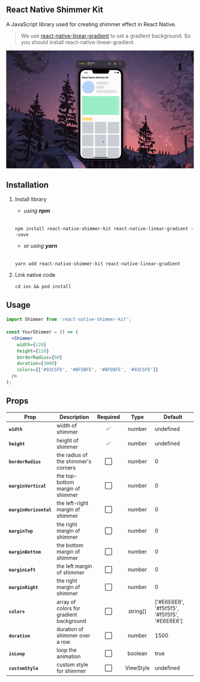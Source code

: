 ## React Native Shimmer Kit
A JavaScript library used for creating shimmer effect in React Native.

> We use [react-native-linear-gradient](https://www.npmjs.com/package/react-native-linear-gradient) to set a gradient background. So you should install react-native-linear-gradient.

<img src="https://github.com/taingoo/react-native-shimmer-kit/blob/master/example/src/example.gif">

## Installation

1. Install library

    * *using **npm***
    <br>
    
    ```
    npm install react-native-shimmer-kit react-native-linear-gradient --save
    ````
    
    * *or using **yarn***
    <br>
        
    ```
    yarn add react-native-shimmer-kit react-native-linear-gradient
    ```
    
2. Link native code
    ```
    cd ios && pod install
    ```
## Usage

```jsx
import Shimmer from 'react-native-shimmer-kit';

const YourShimmer = () => (
  <Shimmer
    width={120}
    height={120}
    borderRadius={60}
    duration={3000}
    colors={['#93C5FD', '#BFDBFE', '#BFDBFE', '#93C5FD']}
  />
);
```

## Props

| Prop                         | Description                                            | Required                     | Type           | Default                                   |
| ---------------------------- | -------------------------------------------------------| :----------------------------------------------:| :------------------------------------------:|------
| **`width`**                  | width of shimmer                                       | :white_check_mark:           | number         | undefined 
| **`height`**                 | height of shimmer                                      | :white_check_mark:           | number         | undefined    
| **`borderRadius`**           | the radius of the shimmer's corners                    | :white_large_square:         | number         | 0                               
| **`marginVertical`**         | the top-bottom margin of shimmer                                     | :white_large_square:         | number         | 0
| **`marginHorizontal`**       | the left-right margin of shimmer                                     | :white_large_square:         | number         | 0  
| **`marginTop`**              | the right margin of shimmer                                        | :white_large_square:         | number         | 0     
| **`marginBottom`**           | the bottom margin of shimmer                       | :white_large_square:         | number         | 0                               
| **`marginLeft`**             | the left margin of shimmer                                             | :white_large_square:         | number         | 0
| **`marginRight`**            | the right margin of shimmer                                           | :white_large_square:         | number         | 0  
| **`colors`**                 | array of colors for gradient background                                    | :white_large_square:         | string[]       | ['#E6E6E6', '#f5f5f5', '#f5f5f5', '#E6E6E6']   
| **`duration`**               | duration of shimmer over a row                         | :white_large_square:         | number         | 1500 
| **`isLoop`**                 | loop the animation                     | :white_large_square:         | boolean        | true    
| **`customStyle`**            | custom style for shimmer                                      | :white_large_square:         | ViewStyle      | undefined

